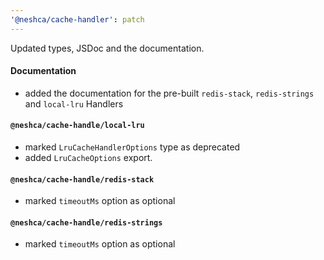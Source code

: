 ```yaml
---
'@neshca/cache-handler': patch
---
```


Updated types, JSDoc and the documentation.

#### Documentation

- added the documentation for the pre-built `redis-stack`, `redis-strings` and `local-lru` Handlers

#### `@neshca/cache-handle/local-lru`

- marked `LruCacheHandlerOptions` type as deprecated
- added `LruCacheOptions` export.

#### `@neshca/cache-handle/redis-stack`

- marked `timeoutMs` option as optional

#### `@neshca/cache-handle/redis-strings`

- marked `timeoutMs` option as optional
